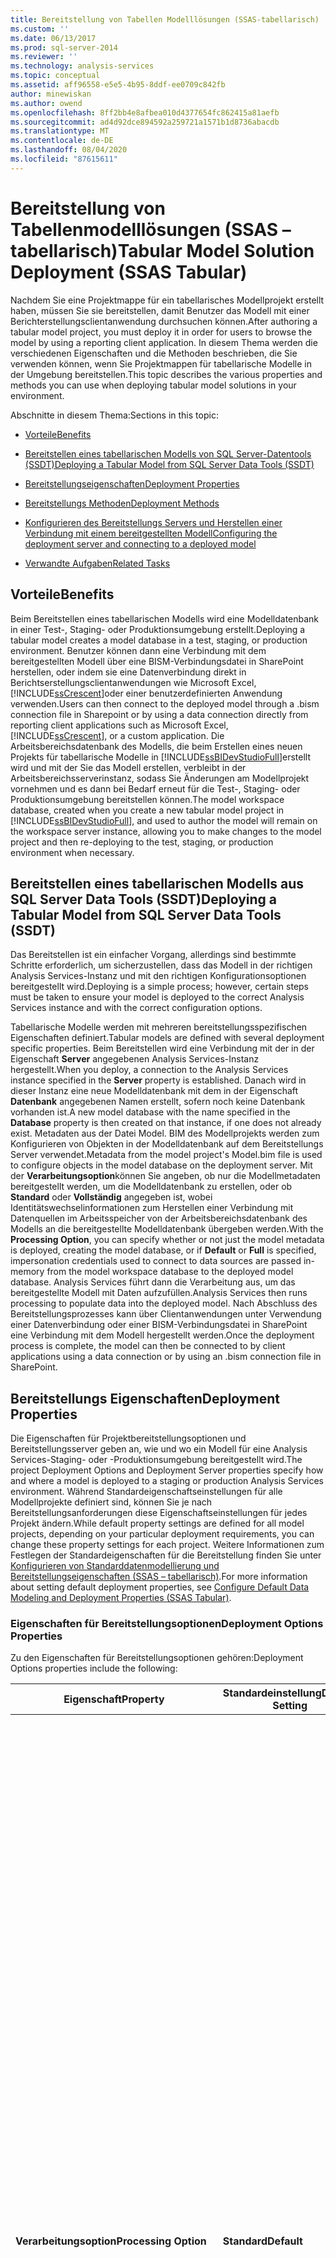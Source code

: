 ```yaml
---
title: Bereitstellung von Tabellen Modelllösungen (SSAS-tabellarisch) | Microsoft-Dokumentation
ms.custom: ''
ms.date: 06/13/2017
ms.prod: sql-server-2014
ms.reviewer: ''
ms.technology: analysis-services
ms.topic: conceptual
ms.assetid: aff96558-e5e5-4b95-8ddf-ee0709c842fb
author: minewiskan
ms.author: owend
ms.openlocfilehash: 8ff2bb4e8afbea010d4377654fc862415a81aefb
ms.sourcegitcommit: ad4d92dce894592a259721a1571b1d8736abacdb
ms.translationtype: MT
ms.contentlocale: de-DE
ms.lasthandoff: 08/04/2020
ms.locfileid: "87615611"
---
```

# <a name="tabular-model-solution-deployment-ssas-tabular"></a><span data-ttu-id="29f43-102">Bereitstellung von Tabellenmodelllösungen (SSAS – tabellarisch)</span><span class="sxs-lookup"><span data-stu-id="29f43-102">Tabular Model Solution Deployment (SSAS Tabular)</span></span>
  <span data-ttu-id="29f43-103">Nachdem Sie eine Projektmappe für ein tabellarisches Modellprojekt erstellt haben, müssen Sie sie bereitstellen, damit Benutzer das Modell mit einer Berichterstellungsclientanwendung durchsuchen können.</span><span class="sxs-lookup"><span data-stu-id="29f43-103">After authoring a tabular model project, you must deploy it in order for users to browse the model by using a reporting client application.</span></span> <span data-ttu-id="29f43-104">In diesem Thema werden die verschiedenen Eigenschaften und die Methoden beschrieben, die Sie verwenden können, wenn Sie Projektmappen für tabellarische Modelle in der Umgebung bereitstellen.</span><span class="sxs-lookup"><span data-stu-id="29f43-104">This topic describes the various properties and methods you can use when deploying tabular model solutions in your environment.</span></span>  
  
 <span data-ttu-id="29f43-105">Abschnitte in diesem Thema:</span><span class="sxs-lookup"><span data-stu-id="29f43-105">Sections in this topic:</span></span>  
  
-   [<span data-ttu-id="29f43-106">Vorteile</span><span class="sxs-lookup"><span data-stu-id="29f43-106">Benefits</span></span>](#bkmk_benefits)  
  
-   [<span data-ttu-id="29f43-107">Bereitstellen eines tabellarischen Modells von SQL Server-Datentools (SSDT)</span><span class="sxs-lookup"><span data-stu-id="29f43-107">Deploying a Tabular Model from SQL Server Data Tools (SSDT)</span></span>](#bkmk_deploying_bism)  
  
-   [<span data-ttu-id="29f43-108">Bereitstellungseigenschaften</span><span class="sxs-lookup"><span data-stu-id="29f43-108">Deployment Properties</span></span>](#bkmk_deploy_props)  
  
-   [<span data-ttu-id="29f43-109">Bereitstellungs Methoden</span><span class="sxs-lookup"><span data-stu-id="29f43-109">Deployment Methods</span></span>](#bkmk_meth)  
  
-   [<span data-ttu-id="29f43-110">Konfigurieren des Bereitstellungs Servers und Herstellen einer Verbindung mit einem bereitgestellten Modell</span><span class="sxs-lookup"><span data-stu-id="29f43-110">Configuring the deployment server and connecting to a deployed model</span></span>](#bkmk_connecting)  
  
-   [<span data-ttu-id="29f43-111">Verwandte Aufgaben</span><span class="sxs-lookup"><span data-stu-id="29f43-111">Related Tasks</span></span>](#bkmk_rt)  
  
##  <a name="benefits"></a><a name="bkmk_benefits"></a> <span data-ttu-id="29f43-112">Vorteile</span><span class="sxs-lookup"><span data-stu-id="29f43-112">Benefits</span></span>  
 <span data-ttu-id="29f43-113">Beim Bereitstellen eines tabellarischen Modells wird eine Modelldatenbank in einer Test-, Staging- oder Produktionsumgebung erstellt.</span><span class="sxs-lookup"><span data-stu-id="29f43-113">Deploying a tabular model creates a model database in a test, staging, or production environment.</span></span> <span data-ttu-id="29f43-114">Benutzer können dann eine Verbindung mit dem bereitgestellten Modell über eine BISM-Verbindungsdatei in SharePoint herstellen, oder indem sie eine Datenverbindung direkt in Berichtserstellungsclientanwendungen wie Microsoft Excel, [!INCLUDE[ssCrescent](../../includes/sscrescent-md.md)]oder einer benutzerdefinierten Anwendung verwenden.</span><span class="sxs-lookup"><span data-stu-id="29f43-114">Users can then connect to the deployed model through a .bism connection file in Sharepoint or by using a data connection directly from reporting client applications such as Microsoft Excel, [!INCLUDE[ssCrescent](../../includes/sscrescent-md.md)], or a custom application.</span></span> <span data-ttu-id="29f43-115">Die Arbeitsbereichsdatenbank des Modells, die beim Erstellen eines neuen Projekts für tabellarische Modelle in [!INCLUDE[ssBIDevStudioFull](../../includes/ssbidevstudiofull-md.md)]erstellt wird und mit der Sie das Modell erstellen, verbleibt in der Arbeitsbereichsserverinstanz, sodass Sie Änderungen am Modellprojekt vornehmen und es dann bei Bedarf erneut für die Test-, Staging- oder Produktionsumgebung bereitstellen können.</span><span class="sxs-lookup"><span data-stu-id="29f43-115">The model workspace database, created when you create a new tabular model project in [!INCLUDE[ssBIDevStudioFull](../../includes/ssbidevstudiofull-md.md)], and used to author the model will remain on the workspace server instance, allowing you to make changes to the model project and then re-deploying to the test, staging, or production environment when necessary.</span></span>  
  
##  <a name="deploying-a-tabular-model-from-sql-server-data-tools-ssdt"></a><a name="bkmk_deploying_bism"></a><span data-ttu-id="29f43-116">Bereitstellen eines tabellarischen Modells aus SQL Server Data Tools (SSDT)</span><span class="sxs-lookup"><span data-stu-id="29f43-116">Deploying a Tabular Model from SQL Server Data Tools (SSDT)</span></span>  
 <span data-ttu-id="29f43-117">Das Bereitstellen ist ein einfacher Vorgang, allerdings sind bestimmte Schritte erforderlich, um sicherzustellen, dass das Modell in der richtigen Analysis Services-Instanz und mit den richtigen Konfigurationsoptionen bereitgestellt wird.</span><span class="sxs-lookup"><span data-stu-id="29f43-117">Deploying is a simple process; however, certain steps must be taken to ensure your model is deployed to the correct Analysis Services instance and with the correct configuration options.</span></span>  
  
 <span data-ttu-id="29f43-118">Tabellarische Modelle werden mit mehreren bereitstellungsspezifischen Eigenschaften definiert.</span><span class="sxs-lookup"><span data-stu-id="29f43-118">Tabular models are defined with several deployment specific properties.</span></span> <span data-ttu-id="29f43-119">Beim Bereitstellen wird eine Verbindung mit der in der Eigenschaft **Server** angegebenen Analysis Services-Instanz hergestellt.</span><span class="sxs-lookup"><span data-stu-id="29f43-119">When you deploy, a connection to the Analysis Services instance specified in the **Server** property is established.</span></span> <span data-ttu-id="29f43-120">Danach wird in dieser Instanz eine neue Modelldatenbank mit dem in der Eigenschaft **Datenbank** angegebenen Namen erstellt, sofern noch keine Datenbank vorhanden ist.</span><span class="sxs-lookup"><span data-stu-id="29f43-120">A new model database with the name specified in the **Database** property is then created on that instance, if one does not already exist.</span></span> <span data-ttu-id="29f43-121">Metadaten aus der Datei Model. BIM des Modellprojekts werden zum Konfigurieren von Objekten in der Modelldatenbank auf dem Bereitstellungs Server verwendet.</span><span class="sxs-lookup"><span data-stu-id="29f43-121">Metadata from the model project's Model.bim file is used to configure objects in the model database on the deployment server.</span></span> <span data-ttu-id="29f43-122">Mit der **Verarbeitungsoption**können Sie angeben, ob nur die Modellmetadaten bereitgestellt werden, um die Modelldatenbank zu erstellen, oder ob **Standard** oder **Vollständig** angegeben ist, wobei Identitätswechselinformationen zum Herstellen einer Verbindung mit Datenquellen im Arbeitsspeicher von der Arbeitsbereichsdatenbank des Modells an die bereitgestellte Modelldatenbank übergeben werden.</span><span class="sxs-lookup"><span data-stu-id="29f43-122">With the **Processing Option**, you can specify whether or not just the model metadata is deployed, creating the model database, or if **Default** or **Full** is specified, impersonation credentials used to connect to data sources are passed in-memory from the model workspace database to the deployed model database.</span></span> <span data-ttu-id="29f43-123">Analysis Services führt dann die Verarbeitung aus, um das bereitgestellte Modell mit Daten aufzufüllen.</span><span class="sxs-lookup"><span data-stu-id="29f43-123">Analysis Services then runs processing to populate data into the deployed model.</span></span> <span data-ttu-id="29f43-124">Nach Abschluss des Bereitstellungsprozesses kann über Clientanwendungen unter Verwendung einer Datenverbindung oder einer BISM-Verbindungsdatei in SharePoint eine Verbindung mit dem Modell hergestellt werden.</span><span class="sxs-lookup"><span data-stu-id="29f43-124">Once the deployment process is complete, the model can then be connected to by client applications using a data connection or by using an .bism connection file in SharePoint.</span></span>  
  
##  <a name="deployment-properties"></a><a name="bkmk_deploy_props"></a><span data-ttu-id="29f43-125">Bereitstellungs Eigenschaften</span><span class="sxs-lookup"><span data-stu-id="29f43-125">Deployment Properties</span></span>  
 <span data-ttu-id="29f43-126">Die Eigenschaften für Projektbereitstellungsoptionen und Bereitstellungsserver geben an, wie und wo ein Modell für eine Analysis Services-Staging- oder -Produktionsumgebung bereitgestellt wird.</span><span class="sxs-lookup"><span data-stu-id="29f43-126">The project Deployment Options and Deployment Server properties specify how and where a model is deployed to a staging or production Analysis Services environment.</span></span> <span data-ttu-id="29f43-127">Während Standardeigenschaftseinstellungen für alle Modellprojekte definiert sind, können Sie je nach Bereitstellungsanforderungen diese Eigenschaftseinstellungen für jedes Projekt ändern.</span><span class="sxs-lookup"><span data-stu-id="29f43-127">While default property settings are defined for all model projects, depending on your particular deployment requirements, you can change these property settings for each project.</span></span> <span data-ttu-id="29f43-128">Weitere Informationen zum Festlegen der Standardeigenschaften für die Bereitstellung finden Sie unter [Konfigurieren von Standarddatenmodellierung und Bereitstellungseigenschaften &#40;SSAS – tabellarisch&#41;](properties-ssas-tabular.md).</span><span class="sxs-lookup"><span data-stu-id="29f43-128">For more information about setting default deployment properties, see [Configure Default Data Modeling and Deployment Properties &#40;SSAS Tabular&#41;](properties-ssas-tabular.md).</span></span>  
  
### <a name="deployment-options-properties"></a><span data-ttu-id="29f43-129">Eigenschaften für Bereitstellungsoptionen</span><span class="sxs-lookup"><span data-stu-id="29f43-129">Deployment Options Properties</span></span>  
 <span data-ttu-id="29f43-130">Zu den Eigenschaften für Bereitstellungsoptionen gehören:</span><span class="sxs-lookup"><span data-stu-id="29f43-130">Deployment Options properties include the following:</span></span>  
  
|<span data-ttu-id="29f43-131">Eigenschaft</span><span class="sxs-lookup"><span data-stu-id="29f43-131">Property</span></span>|<span data-ttu-id="29f43-132">Standardeinstellung</span><span class="sxs-lookup"><span data-stu-id="29f43-132">Default Setting</span></span>|<span data-ttu-id="29f43-133">BESCHREIBUNG</span><span class="sxs-lookup"><span data-stu-id="29f43-133">Description</span></span>|  
|--------------|---------------------|-----------------|  
|<span data-ttu-id="29f43-134">**Verarbeitungsoption**</span><span class="sxs-lookup"><span data-stu-id="29f43-134">**Processing Option**</span></span>|<span data-ttu-id="29f43-135">**Standard**</span><span class="sxs-lookup"><span data-stu-id="29f43-135">**Default**</span></span>|<span data-ttu-id="29f43-136">Diese Eigenschaft gibt den erforderlichen Verarbeitungstyp an, wenn Änderungen an Objekten bereitgestellt werden.</span><span class="sxs-lookup"><span data-stu-id="29f43-136">This property specifies the type of processing required when changes to objects are deployed.</span></span> <span data-ttu-id="29f43-137">Diese Eigenschaft verfügt über folgende Optionen:</span><span class="sxs-lookup"><span data-stu-id="29f43-137">This property has the following   options:</span></span><br /><br /> <span data-ttu-id="29f43-138">**Default (Standard** Einstellung): Diese Einstellung gibt an, Analysis Services den erforderlichen Verarbeitungstyp bestimmt.</span><span class="sxs-lookup"><span data-stu-id="29f43-138">**Default** - This setting specifies Analysis Services will determine the type of processing required.</span></span> <span data-ttu-id="29f43-139">Nicht verarbeitete Objekte werden verarbeitet, und ggf. werden Attributbeziehungen, Attributhierarchien, Benutzerhierarchien und berechnete Spalten neu berechnet.</span><span class="sxs-lookup"><span data-stu-id="29f43-139">Unprocessed objects will be processed, and if required, recalculating attribute relationships, attribute hierarchies, user hierarchies, and calculated columns.</span></span> <span data-ttu-id="29f43-140">Diese Einstellung führt im Allgemeinen zu einer schnelleren Bereitstellung als das die Option der vollständigen Verarbeitung.</span><span class="sxs-lookup"><span data-stu-id="29f43-140">This setting generally results in a faster deployment time than using the Full processing option.</span></span><br /><br /> <span data-ttu-id="29f43-141">**Nicht verarbeiten** : Diese Einstellung gibt an, dass nur die Metadaten bereitgestellt werden.</span><span class="sxs-lookup"><span data-stu-id="29f43-141">**Do Not Process** - This setting specifies only the metadata will be deployed.</span></span> <span data-ttu-id="29f43-142">Nach der Bereitstellung kann es erforderlich sein, einen Verarbeitungsvorgang für das bereitgestellte Modell auszuführen, um Daten zu aktualisieren und zu neu berechnen.</span><span class="sxs-lookup"><span data-stu-id="29f43-142">After deploying, it may be necessary to run a process operation on the deployed model to update and recalculate data.</span></span><br /><br /> <span data-ttu-id="29f43-143">**Full** : Diese Einstellung gibt an, dass sowohl die Metadaten bereitgestellt als auch ein vollständiger Prozess Vorgang ausgeführt wird.</span><span class="sxs-lookup"><span data-stu-id="29f43-143">**Full** - This setting specifies that both the metadata is deployed and a process full operation is performed.</span></span> <span data-ttu-id="29f43-144">Dies gewährleistet, dass das bereitgestellte Modell über die neuesten Updates sowohl für die Metadaten als auch die Daten verfügt.</span><span class="sxs-lookup"><span data-stu-id="29f43-144">This assures that the deployed model has the most recent updates to both metadata and data.</span></span>|  
|<span data-ttu-id="29f43-145">**Transaktionsbereitstellung**</span><span class="sxs-lookup"><span data-stu-id="29f43-145">**Transactional Deployment**</span></span>|<span data-ttu-id="29f43-146">**False**</span><span class="sxs-lookup"><span data-stu-id="29f43-146">**False**</span></span>|<span data-ttu-id="29f43-147">Diese Eigenschaft gibt an, ob es sich um eine Transaktionsbereitstellung handelt.</span><span class="sxs-lookup"><span data-stu-id="29f43-147">This property specifies whether or not the deployment is transactional.</span></span> <span data-ttu-id="29f43-148">Standardmäßig ist die Bereitstellung aller oder geänderter Objekte keine Transaktionsbereitstellung bei der Verarbeitung dieser bereitgestellten Objekte.</span><span class="sxs-lookup"><span data-stu-id="29f43-148">By default, the deployment of all or changed objects is not transactional with the processing of those deployed objects.</span></span> <span data-ttu-id="29f43-149">Die Bereitstellung kann erfolgreich ausgeführt werden und persistent sein, auch wenn bei der Verarbeitung ein Fehler auftritt.</span><span class="sxs-lookup"><span data-stu-id="29f43-149">Deployment can succeed and persist even though processing fails.</span></span> <span data-ttu-id="29f43-150">Sie können diese Einstellung ändern, um die Bereitstellung und Verarbeitung in einer einzelnen Transaktion zu integrieren.</span><span class="sxs-lookup"><span data-stu-id="29f43-150">You can change this to incorporate deployment and processing in a single transaction.</span></span>|  
|<span data-ttu-id="29f43-151">**Abfragemodus**</span><span class="sxs-lookup"><span data-stu-id="29f43-151">**Query Mode**</span></span>|<span data-ttu-id="29f43-152">**Im Arbeitsspeicher**</span><span class="sxs-lookup"><span data-stu-id="29f43-152">**In-Memory**</span></span>|<span data-ttu-id="29f43-153">Diese Eigenschaft gibt den Modus an, in dem die Quelle, von der Abfrageergebnisse zurückgegeben werden, im speicherinternen (zwischengespeicherten) Modus oder im DirectQuery-Modus ausgeführt wird.</span><span class="sxs-lookup"><span data-stu-id="29f43-153">This property specifies the mode in which the source from which query results are returned is running in In-Memory (cached) mode or in DirectQuery mode.</span></span> <span data-ttu-id="29f43-154">Diese Eigenschaft verfügt über folgende Optionen:</span><span class="sxs-lookup"><span data-stu-id="29f43-154">This property has the following options:</span></span><br /><br /> <span data-ttu-id="29f43-155">**Directquery** : Diese Einstellung gibt an, dass bei allen Abfragen des Modells nur die relationale Datenquelle verwendet werden soll.</span><span class="sxs-lookup"><span data-stu-id="29f43-155">**DirectQuery** - This setting specifies all queries to the model should use the relational data source only.</span></span><br /><br /> <span data-ttu-id="29f43-156">**DirectQuery mit InMemory** – Diese Einstellung gibt an, dass Abfragen standardmäßig mit der relationalen Quelle beantwortet werden sollten, sofern in der Verbindungszeichenfolge vom Client nichts Gegenteiliges angegeben wurde.</span><span class="sxs-lookup"><span data-stu-id="29f43-156">**DirectQuery with In-Memory** - This setting specifies, by default, queries should be answered by using the relational source, unless otherwise specified in the connection string from the client.</span></span><br /><br /> <span data-ttu-id="29f43-157">**InMemory** – Diese Einstellung gibt an, dass Abfragen nur mithilfe des Caches beantwortet werden sollten.</span><span class="sxs-lookup"><span data-stu-id="29f43-157">**In-Memory** - This setting specifies  queries should be answered by using the cache only.</span></span><br /><br /> <span data-ttu-id="29f43-158">**InMemory mit DirectQuery** – Diese Einstellung gibt an, dass standardmäßig</span><span class="sxs-lookup"><span data-stu-id="29f43-158">**In-Memory with DirectQuery** - This setting specifies, by default.</span></span> <span data-ttu-id="29f43-159">für Abfragen der Cache verwendet wird, sofern in der Verbindungszeichenfolge vom Client nichts Gegenteiliges angegeben wurde.</span><span class="sxs-lookup"><span data-stu-id="29f43-159">queries should be answered by using the cache, unless otherwise specified in the connection string from the client.</span></span><br /><br /> <br /><br /> <span data-ttu-id="29f43-160">Weitere Informationen finden Sie unter [DirectQuery-Modus &#40;SSAS – tabellarisch&#41;](directquery-mode-ssas-tabular.md).</span><span class="sxs-lookup"><span data-stu-id="29f43-160">For more information, see [DirectQuery Mode &#40;SSAS Tabular&#41;](directquery-mode-ssas-tabular.md).</span></span>|  
  
### <a name="deployment-server-properties"></a><span data-ttu-id="29f43-161">Eigenschaften für Bereitstellungsserver</span><span class="sxs-lookup"><span data-stu-id="29f43-161">Deployment Server properties</span></span>  
 <span data-ttu-id="29f43-162">Zu den Eigenschaften für Bereitstellungsserver gehören:</span><span class="sxs-lookup"><span data-stu-id="29f43-162">Deployment Server properties include the following:</span></span>  
  
|<span data-ttu-id="29f43-163">Eigenschaft</span><span class="sxs-lookup"><span data-stu-id="29f43-163">Property</span></span>|<span data-ttu-id="29f43-164">Standardeinstellung</span><span class="sxs-lookup"><span data-stu-id="29f43-164">Default Setting</span></span>|<span data-ttu-id="29f43-165">BESCHREIBUNG</span><span class="sxs-lookup"><span data-stu-id="29f43-165">Description</span></span>|  
|--------------|---------------------|-----------------|  
|<span data-ttu-id="29f43-166">**Server**</span><span class="sxs-lookup"><span data-stu-id="29f43-166">**Server**</span></span><br /><br /> <span data-ttu-id="29f43-167">Wird bei der Projekterstellung festgelegt.</span><span class="sxs-lookup"><span data-stu-id="29f43-167">Set when the project is created.</span></span>|<span data-ttu-id="29f43-168">**Localhost**</span><span class="sxs-lookup"><span data-stu-id="29f43-168">**localhost**</span></span>|<span data-ttu-id="29f43-169">Diese Eigenschaft wird bei der Projekterstellung festgelegt und gibt den Namen der Analysis Services-Instanz an, für die das Modell bereitgestellt wird.</span><span class="sxs-lookup"><span data-stu-id="29f43-169">This property, set when the project is created, specifies the Analysis Services instance by name to which the model will be deployed.</span></span> <span data-ttu-id="29f43-170">Standardmäßig wird das Modell in der Standardinstanz von Analysis Services auf dem lokalen Computer bereitgestellt.</span><span class="sxs-lookup"><span data-stu-id="29f43-170">By default, the model will be deployed to the default instance of Analysis Services on the local computer.</span></span> <span data-ttu-id="29f43-171">Sie können diese Einstellung jedoch ändern und eine benannte Instanz auf dem lokalen Computer bzw. eine beliebige Instanz auf einem Remotecomputer angeben, auf dem Sie über die Berechtigung zum Erstellen von Analysis Services-Objekten verfügen.</span><span class="sxs-lookup"><span data-stu-id="29f43-171">However, you can change this setting to specify a named instance on the local computer or any instance on any remote computer on which you have permission to create Analysis Services objects.</span></span>|  
|<span data-ttu-id="29f43-172">**Edition**</span><span class="sxs-lookup"><span data-stu-id="29f43-172">**Edition**</span></span>|<span data-ttu-id="29f43-173">Die gleiche Edition wie die Instanz, in der sich der Arbeitsbereichsserver befindet.</span><span class="sxs-lookup"><span data-stu-id="29f43-173">The same edition as the instance in which the Workspace Server is located.</span></span>|<span data-ttu-id="29f43-174">Diese Eigenschaft gibt die Edition des Analysis Services-Servers an, auf dem das Modell bereitgestellt wird.</span><span class="sxs-lookup"><span data-stu-id="29f43-174">This property specifies the edition of the Analysis Services server to which the model will be deployed.</span></span> <span data-ttu-id="29f43-175">In der Serveredition sind verschiedene Funktionen definiert, die in das Projekt eingebunden werden können.</span><span class="sxs-lookup"><span data-stu-id="29f43-175">The server edition defines various features that can be incorporated into the project.</span></span> <span data-ttu-id="29f43-176">Standardmäßig ist die Edition die des lokalen Analysis Services-Servers.</span><span class="sxs-lookup"><span data-stu-id="29f43-176">By default, the edition will be of the local Analysis Services server.</span></span> <span data-ttu-id="29f43-177">Wenn Sie einen anderen Analysis Services-Server angeben, z. B. einen Analysis Services-Produktionsserver, müssen Sie die Edition dieses Analysis Services-Servers angeben.</span><span class="sxs-lookup"><span data-stu-id="29f43-177">If you specify a different Analysis Services server, for example, a production Analysis Services server, be sure to specify the edition of that Analysis Services server.</span></span>|  
|<span data-ttu-id="29f43-178">**Datenbank**</span><span class="sxs-lookup"><span data-stu-id="29f43-178">**Database**</span></span>|**\<projectname>**|<span data-ttu-id="29f43-179">Diese Eigenschaft gibt den Namen der Analysis Services-Datenbank an, in der die Modellobjekte nach der Bereitstellung instanziiert werden.</span><span class="sxs-lookup"><span data-stu-id="29f43-179">This property specifies the name of the Analysis Services database in which model objects will be instantiated upon deployment.</span></span> <span data-ttu-id="29f43-180">Dieser Name wird auch in einer Datenverbindung eines Berichterstellungsclients oder einer BISM-Datenverbindungsdatei angegeben.</span><span class="sxs-lookup"><span data-stu-id="29f43-180">This name will also be specified in a reporting client data connection or an .bism data connection file.</span></span><br /><br /> <span data-ttu-id="29f43-181">Beim Erstellen des Modells können Sie diesen Namen jederzeit ändern.</span><span class="sxs-lookup"><span data-stu-id="29f43-181">You can change this name at any time when you are authoring the model.</span></span> <span data-ttu-id="29f43-182">Wenn Sie den Namen nach dem Bereitstellen des Modells ändern, wirken sich nach der Bereitstellung vorgenommene Änderungen nicht auf das zuvor bereitgestellte Modell aus.</span><span class="sxs-lookup"><span data-stu-id="29f43-182">If you change the name after you have deployed the model, changes that you have made after deployment will not affect the model that you previously deployed.</span></span> <span data-ttu-id="29f43-183">Wenn Sie z. B. eine Projektmappe mit dem Namen `TestDB` öffnen, die Projektmappe mit dem Standardnamen der Modelldatenbank "Model" bereitstellen und dann die Projektmappe ändern und die Modelldatenbank in `Sales` umbenennen, werden in der Analysis Services-Instanz, für die die Projektmappen bereitgestellt wurden, die separaten Datenbanken "Model" und "Sales" angezeigt.</span><span class="sxs-lookup"><span data-stu-id="29f43-183">For example, if you open a solution named `TestDB` and deploy your solution with the default model Database name Model, and then modify the solution and renamed the model Database `Sales`, the instance of Analysis Services the solutions were deployed to will display separate databases, one named Model and one named Sales.</span></span>|  
|<span data-ttu-id="29f43-184">**Cubename**</span><span class="sxs-lookup"><span data-stu-id="29f43-184">**Cube Name**</span></span>|<span data-ttu-id="29f43-185">**Modell**</span><span class="sxs-lookup"><span data-stu-id="29f43-185">**Model**</span></span>|<span data-ttu-id="29f43-186">Diese Eigenschaft gibt den Cubenamen an, wie in Clienttools (z. B. Excel) und AMO (Analysis Management Objects) angezeigt.</span><span class="sxs-lookup"><span data-stu-id="29f43-186">This property specifies the cube name as shown in client tools (such as Excel) and AMO (Analysis Management Objects).</span></span>|  
  
### <a name="directquery-options-properties"></a><span data-ttu-id="29f43-187">Eigenschaften für DirectQuery-Optionen</span><span class="sxs-lookup"><span data-stu-id="29f43-187">DirectQuery Options Properties</span></span>  
 <span data-ttu-id="29f43-188">Zu den Eigenschaften für Bereitstellungsoptionen gehören:</span><span class="sxs-lookup"><span data-stu-id="29f43-188">Deployment Options properties include the following:</span></span>  
  
|<span data-ttu-id="29f43-189">Eigenschaft</span><span class="sxs-lookup"><span data-stu-id="29f43-189">Property</span></span>|<span data-ttu-id="29f43-190">Standardeinstellung</span><span class="sxs-lookup"><span data-stu-id="29f43-190">Default Setting</span></span>|<span data-ttu-id="29f43-191">BESCHREIBUNG</span><span class="sxs-lookup"><span data-stu-id="29f43-191">Description</span></span>|  
|--------------|---------------------|-----------------|  
|<span data-ttu-id="29f43-192">**Identitätswechseleinstellungen**</span><span class="sxs-lookup"><span data-stu-id="29f43-192">**Impersonation Settings**</span></span>|<span data-ttu-id="29f43-193">**Standard**</span><span class="sxs-lookup"><span data-stu-id="29f43-193">**Default**</span></span>|<span data-ttu-id="29f43-194">Diese Eigenschaft gibt die Identitätswechseleinstellungen an, die verwendet werden, wenn ein im DirectQuery-Modus ausgeführtes Modell eine Datenquellenverbindung herstellt.</span><span class="sxs-lookup"><span data-stu-id="29f43-194">This property specifies the impersonation settings used when a model running in DirectQuery mode connects to data sources.</span></span> <span data-ttu-id="29f43-195">Beim Abfragen des speicherinternen Caches werden keine Identitätswechselinformationen verwendet.</span><span class="sxs-lookup"><span data-stu-id="29f43-195">Impersonation credentials are not used when querying the in-memory cache.</span></span> <span data-ttu-id="29f43-196">Für diese Eigenschafteneinstellung gibt es die folgenden Optionen:</span><span class="sxs-lookup"><span data-stu-id="29f43-196">This property setting has the following options:</span></span><br /><br /> <span data-ttu-id="29f43-197">**Default** : Diese Einstellung gibt an Analysis Services die auf der Seite Identitätswechsel Informationen angegebene Option verwendet, wenn die Datenquellen Verbindung mit dem Tabellen Import-Assistenten erstellt wurde.</span><span class="sxs-lookup"><span data-stu-id="29f43-197">**Default** - This setting specifies Analysis Services will use the option specified on the Impersonation Information page when the data source connection was created by using the Table Import Wizard.</span></span><br /><br /> <span data-ttu-id="29f43-198">Identität **atecurrentuser** : Diese Einstellung gibt an, dass das Benutzerkonto des derzeit angemeldeten Benutzers beim Herstellen einer Verbindung mit allen Datenquellen verwendet wird.</span><span class="sxs-lookup"><span data-stu-id="29f43-198">**ImpersonateCurrentUser** - This setting specifies the user account of the user currently logged on will be used when connecting to all data sources.</span></span>|  
  
##  <a name="deployment-methods"></a><a name="bkmk_meth"></a><span data-ttu-id="29f43-199">Bereitstellungs Methoden</span><span class="sxs-lookup"><span data-stu-id="29f43-199">Deployment Methods</span></span>  
 <span data-ttu-id="29f43-200">Es gibt mehrere Methoden, mit denen Sie ein Projekt für tabellarische Modelle bereitstellen können.</span><span class="sxs-lookup"><span data-stu-id="29f43-200">There are several methods you can use to deploy a tabular model project.</span></span> <span data-ttu-id="29f43-201">Die meisten der Bereitstellungsmethoden, die für andere Analysis Services-Projekte verwendet werden können, z. B. die mehrdimensionale Methode, können auch verwendet werden, um Projekte für tabellarische Modelle bereitzustellen.</span><span class="sxs-lookup"><span data-stu-id="29f43-201">Most of the deployment methods that can be used for other Analysis Services projects, such as multidimensional, can also be used to deploy tabular model projects.</span></span>  
  
|<span data-ttu-id="29f43-202">Methode</span><span class="sxs-lookup"><span data-stu-id="29f43-202">Method</span></span>|<span data-ttu-id="29f43-203">BESCHREIBUNG</span><span class="sxs-lookup"><span data-stu-id="29f43-203">Description</span></span>|<span data-ttu-id="29f43-204">Link</span><span class="sxs-lookup"><span data-stu-id="29f43-204">Link</span></span>|  
|------------|-----------------|----------|  
|<span data-ttu-id="29f43-205">**Bereitstellungsbefehl in SQL Server-Datentools**</span><span class="sxs-lookup"><span data-stu-id="29f43-205">**Deploy command in SQL Server Data Tools**</span></span>|<span data-ttu-id="29f43-206">Der Bereitstellungsbefehl stellt eine einfache und intuitive Methode für die Bereitstellung eines tabellarischen Modellprojekts über die [!INCLUDE[ssBIDevStudio](../../includes/ssbidevstudio-md.md)] -Erstellungsumgebung bereit.</span><span class="sxs-lookup"><span data-stu-id="29f43-206">The Deploy command provides a simple and intuitive method to deploy a tabular model project from the [!INCLUDE[ssBIDevStudio](../../includes/ssbidevstudio-md.md)] authoring environment.</span></span><br /><br /> <span data-ttu-id="29f43-207">Vorsicht diese Methode sollte nicht für die Bereitstellung auf Produktionsservern verwendet werden. \*\* \* \* \* \* \*\*</span><span class="sxs-lookup"><span data-stu-id="29f43-207">**\*\* Caution \*\*** This method should not be used to deploy to production servers.</span></span> <span data-ttu-id="29f43-208">Wenn Sie diese Methode verwenden, können bestimmte Eigenschaften in einem vorhandenen Modell überschrieben werden.</span><span class="sxs-lookup"><span data-stu-id="29f43-208">Using this method can overwrite certain properties in an existing model.</span></span>|[<span data-ttu-id="29f43-209">Bereitstellen in SQL Server-Datentools &#40;SSAS – tabellarisch&#41;</span><span class="sxs-lookup"><span data-stu-id="29f43-209">Deploy From SQL Server Data Tools &#40;SSAS Tabular&#41;</span></span>](deploy-from-sql-server-data-tools-ssas-tabular.md)|  
|<span data-ttu-id="29f43-210">**Analysis Management Objects (AMO)-Automatisierung**</span><span class="sxs-lookup"><span data-stu-id="29f43-210">**Analysis Management Objects (AMO) Automation**</span></span>|<span data-ttu-id="29f43-211">AMO stellt eine programmgesteuerte Schnittstelle für den vollständigen Befehlssatz von [!INCLUDE[ssASnoversion](../../includes/ssasnoversion-md.md)]bereit, einschließlich Befehlen zur Bereitstellung von Projektmappen.</span><span class="sxs-lookup"><span data-stu-id="29f43-211">AMO provides a programmatic interface to the complete command set for [!INCLUDE[ssASnoversion](../../includes/ssasnoversion-md.md)], including commands that can be used for solution deployment.</span></span> <span data-ttu-id="29f43-212">Die AMO-Automatisierung bietet die flexibelste Möglichkeit zur Bereitstellung von Projektmappen, impliziert jedoch gleichzeitig einen gewissen Programmieraufwand.</span><span class="sxs-lookup"><span data-stu-id="29f43-212">As an approach for solution deployment, AMO automation is the most flexible, but it also requires a programming effort.</span></span>  <span data-ttu-id="29f43-213">Ein wichtiger Vorteil bei der Verwendung von AMO besteht darin, dass der SQL Server-Agent mit der AMO-Anwendung zum Ausführen einer Bereitstellung nach einem festgelegten Zeitplan verwendet werden kann.</span><span class="sxs-lookup"><span data-stu-id="29f43-213">A key advantage to using AMO is that you can use SQL Server Agent with your AMO application to run deployment on a preset schedule.</span></span>|[<span data-ttu-id="29f43-214">Entwickeln mit Analysis Management Objects &#40;AMO&#41;</span><span class="sxs-lookup"><span data-stu-id="29f43-214">Developing with Analysis Management Objects &#40;AMO&#41;</span></span>](https://docs.microsoft.com/bi-reference/amo/developing-with-analysis-management-objects-amo)|  
|<span data-ttu-id="29f43-215">**XMLA**</span><span class="sxs-lookup"><span data-stu-id="29f43-215">**XMLA**</span></span>|<span data-ttu-id="29f43-216">Verwenden Sie [!INCLUDE[ssManStudioFull](../../includes/ssmanstudiofull-md.md)] , um ein XMLA-Skript der Metadaten einer vorhandenen [!INCLUDE[ssASnoversion](../../includes/ssasnoversion-md.md)] -Datenbank zu erstellen, und führen Sie dieses Skript dann auf einem anderen Server aus, um die ursprüngliche Datenbank erneut zu erstellen.</span><span class="sxs-lookup"><span data-stu-id="29f43-216">Use [!INCLUDE[ssManStudioFull](../../includes/ssmanstudiofull-md.md)] to generate an XMLA script of the metadata of an existing [!INCLUDE[ssASnoversion](../../includes/ssasnoversion-md.md)] database, and then run that script on another server to recreate the initial database.</span></span> <span data-ttu-id="29f43-217">XMLA-Skripts können in [!INCLUDE[ssManStudioFull](../../includes/ssmanstudiofull-md.md)] einfach erstellt werden, indem Sie den Bereitstellungsprozess definieren, anschließend codieren und in einem XMLA-Skript speichern.</span><span class="sxs-lookup"><span data-stu-id="29f43-217">XMLA scripts are easily formed in [!INCLUDE[ssManStudioFull](../../includes/ssmanstudiofull-md.md)] by defining the deployment process, then codifying it and saving it in an XMLA script.</span></span> <span data-ttu-id="29f43-218">Nachdem Sie das XMLA-Skript in einer Datei gespeichert haben, können Sie das Skript einfach gemäß einem Zeitplan ausführen oder das Skript in eine Anwendung einbetten, die eine direkte Verbindung mit einer Instanz von [!INCLUDE[ssASnoversion](../../includes/ssasnoversion-md.md)]herstellt.</span><span class="sxs-lookup"><span data-stu-id="29f43-218">Once you have the XMLA script in a saved file, you can easily run the script according to a schedule, or embed the script in an application that connects directly to an instance of [!INCLUDE[ssASnoversion](../../includes/ssasnoversion-md.md)].</span></span><br /><br /> <span data-ttu-id="29f43-219">Sie können auch XMLA-Skripts auf einer vordefinierten Basis mithilfe des SQL Server-Agents ausführen, aber dabei bieten Ihnen XMLA-Skripts nicht dieselbe Flexibilität wie AMO.</span><span class="sxs-lookup"><span data-stu-id="29f43-219">You can also run XMLA Scripts on a preset basis using SQL Server Agent, but you do not have the same flexibility with XMLA Scripts as with AMO.</span></span> <span data-ttu-id="29f43-220">AMO stellt eine größere Bandbreite an Funktionalität bereit, indem es das gesamte Spektrum von Verwaltungsbefehlen hostet.</span><span class="sxs-lookup"><span data-stu-id="29f43-220">AMO provides a larger breadth of functionality by hosting the complete spectrum of administrative commands.</span></span>|[<span data-ttu-id="29f43-221">Bereitstellen von Modelllösungen mit XMLA</span><span class="sxs-lookup"><span data-stu-id="29f43-221">Deploy Model Solutions Using XMLA</span></span>](../multidimensional-models/deploy-model-solutions-using-xmla.md)|  
|<span data-ttu-id="29f43-222">**Bereitstellungs-Assistent**</span><span class="sxs-lookup"><span data-stu-id="29f43-222">**Deployment Wizard**</span></span>|<span data-ttu-id="29f43-223">Verwenden Sie den Bereitstellungs-Assistenten, um mithilfe der durch ein [!INCLUDE[ssASnoversion](../../includes/ssasnoversion-md.md)] -Projekt generierten XML-Ausgabedateien die Metadaten des Projekts auf einem Zielserver bereitzustellen.</span><span class="sxs-lookup"><span data-stu-id="29f43-223">Use the Deployment Wizard to use the XMLA output files generated by an [!INCLUDE[ssASnoversion](../../includes/ssasnoversion-md.md)] project to deploy the project's metadata to a destination server.</span></span> <span data-ttu-id="29f43-224">Mit dem Bereitstellungs-Assistenten können Sie die Bereitstellung direkt in der [!INCLUDE[ssASnoversion](../../includes/ssasnoversion-md.md)] -Datei ausführen, die während der Projekterstellung im Ausgabeverzeichnis erstellt wurde.</span><span class="sxs-lookup"><span data-stu-id="29f43-224">With the Deployment Wizard, you can deploy directly from the [!INCLUDE[ssASnoversion](../../includes/ssasnoversion-md.md)] file, as created by the output directory by project build.</span></span><br /><br /> <span data-ttu-id="29f43-225">Der Hauptvorteil bei der Verwendung des Bereitstellungs-Assistenten von [!INCLUDE[ssASnoversion](../../includes/ssasnoversion-md.md)] besteht in der Benutzerfreundlichkeit.</span><span class="sxs-lookup"><span data-stu-id="29f43-225">The primary advantage of using the [!INCLUDE[ssASnoversion](../../includes/ssasnoversion-md.md)] Deployment Wizard is convenience.</span></span> <span data-ttu-id="29f43-226">Genauso wie ein XMLA-Skript zur späteren Verwendung in [!INCLUDE[ssManStudioFull](../../includes/ssmanstudiofull-md.md)]gespeichert werden kann, können Skripts des Bereitstellungs-Assistenten gespeichert werden.</span><span class="sxs-lookup"><span data-stu-id="29f43-226">Just as you can save an XMLA script for use later in [!INCLUDE[ssManStudioFull](../../includes/ssmanstudiofull-md.md)], you can save Deployment Wizard scripts.</span></span> <span data-ttu-id="29f43-227">Der Bereitstellungs-Assistent kann sowohl interaktiv als auch mit dem Bereitstellungshilfsprogramm über die Eingabeaufforderung ausgeführt werden.</span><span class="sxs-lookup"><span data-stu-id="29f43-227">The Deployment Wizard can be run both interactively and at the command prompt via the Deployment Utility.</span></span>|[<span data-ttu-id="29f43-228">Bereitstellen von Modelllösungen mithilfe des Bereitstellungs-Assistenten</span><span class="sxs-lookup"><span data-stu-id="29f43-228">Deploy Model Solutions Using the Deployment Wizard</span></span>](../multidimensional-models/deploy-model-solutions-using-the-deployment-wizard.md)|  
|<span data-ttu-id="29f43-229">**Bereitstellungshilfsprogramm**</span><span class="sxs-lookup"><span data-stu-id="29f43-229">**Deployment Utility**</span></span>|<span data-ttu-id="29f43-230">Mit dem Bereitstellungshilfsprogramm kann die Analysis Services-Bereitstellungs-Engine über die Eingabeaufforderung gestartet werden.</span><span class="sxs-lookup"><span data-stu-id="29f43-230">The Deployment utility lets you start the Analysis Services deployment engine from a command prompt.</span></span>|[<span data-ttu-id="29f43-231">Bereitstellen von Modelllösungen mit dem Bereitstellungsprogramm</span><span class="sxs-lookup"><span data-stu-id="29f43-231">Deploy Model Solutions with the Deployment Utility</span></span>](../multidimensional-models/deploy-model-solutions-with-the-deployment-utility.md)|  
|<span data-ttu-id="29f43-232">**Assistent zum Synchronisieren einer Datenbank**</span><span class="sxs-lookup"><span data-stu-id="29f43-232">**Synchronize Database Wizard**</span></span>|<span data-ttu-id="29f43-233">Verwenden Sie den Assistenten zum Synchronisieren einer Datenbank, um die Metadaten und Daten zwischen zwei [!INCLUDE[ssASnoversion](../../includes/ssasnoversion-md.md)] -Datenbanken zu synchronisieren.</span><span class="sxs-lookup"><span data-stu-id="29f43-233">Use the Synchronize Database Wizard to synchronize the metadata and data between any two [!INCLUDE[ssASnoversion](../../includes/ssasnoversion-md.md)] databases.</span></span><br /><br /> <span data-ttu-id="29f43-234">Mithilfe des Synchronisations-Assistenten können Sie sowohl Daten als auch Metadaten von einem Quellserver auf einen Zielserver kopieren.</span><span class="sxs-lookup"><span data-stu-id="29f43-234">The Synchronize Wizard can be used to copy both data and metadata from a source server to a destination server.</span></span> <span data-ttu-id="29f43-235">Wenn der Zielserver keine Kopie der Datenbank enthält, die Sie bereitstellen möchten, wird eine neue Datenbank auf den Zielserver kopiert.</span><span class="sxs-lookup"><span data-stu-id="29f43-235">If the destination server does not have a copy of the database that you want to deploy, a new database is copied to the destination server.</span></span> <span data-ttu-id="29f43-236">Wenn auf dem Zielserver bereits eine Kopie derselben Datenbank vorhanden ist, wird die Datenbank auf dem Zielserver aktualisiert, damit sie die Metadaten und Daten der Quelldatenbank verwendet.</span><span class="sxs-lookup"><span data-stu-id="29f43-236">If the destination server already has a copy of the same database, the database on the destination server is updated to use the metadata and data of the source database.</span></span>|[<span data-ttu-id="29f43-237">Synchronisieren von Analysis Services-Datenbanken</span><span class="sxs-lookup"><span data-stu-id="29f43-237">Synchronize Analysis Services Databases</span></span>](../multidimensional-models/synchronize-analysis-services-databases.md)|  
|<span data-ttu-id="29f43-238">**Sichern und Wiederherstellen**</span><span class="sxs-lookup"><span data-stu-id="29f43-238">**Backup and Restore**</span></span>|<span data-ttu-id="29f43-239">Das Sichern stellt die einfachste Vorgehensweise zum Übertragen von [!INCLUDE[ssASnoversion](../../includes/ssasnoversion-md.md)] -Datenbanken dar.</span><span class="sxs-lookup"><span data-stu-id="29f43-239">Backup offers the simplest approach to transferring [!INCLUDE[ssASnoversion](../../includes/ssasnoversion-md.md)] databases.</span></span> <span data-ttu-id="29f43-240">Im Dialogfeld **Sichern** können Sie die Konfiguration der Optionen festlegen und anschließend die Sicherung über das Dialogfeld ausführen.</span><span class="sxs-lookup"><span data-stu-id="29f43-240">From the **Backup** dialog box, you can set the options configuration, and then you can run the backup from the dialog box itself.</span></span> <span data-ttu-id="29f43-241">Alternativ können Sie ein Skript erstellen, das Sie speichern und so oft wie nötig ausführen können.</span><span class="sxs-lookup"><span data-stu-id="29f43-241">Or, you can create a script that can be saved and run as frequently as required.</span></span><br /><br /> <span data-ttu-id="29f43-242">Sichern und Wiederherstellen wird nicht so häufig verwendet wie die anderen Bereitstellungsmethoden, aber diese Methode stellt eine Möglichkeit zum schnellen Abschließen einer Bereitstellung mit minimalen Infrastrukturanforderungen dar.</span><span class="sxs-lookup"><span data-stu-id="29f43-242">Backup and restore is not used as frequently as the other deployment methods, but is a way to quickly complete a deployment with minimal infrastructure requirements.</span></span>|[<span data-ttu-id="29f43-243">Sichern und Wiederherstellen von Analysis Services-Datenbanken</span><span class="sxs-lookup"><span data-stu-id="29f43-243">Backup and Restore of Analysis Services Databases</span></span>](../multidimensional-models/backup-and-restore-of-analysis-services-databases.md)|  
  
##  <a name="configuring-the-deployment-server-and-connecting-to-a-deployed-model"></a><a name="bkmk_connecting"></a> <span data-ttu-id="29f43-244">Konfigurieren des Bereitstellungsservers und Herstellen einer Verbindung mit einem bereitgestellten Modell</span><span class="sxs-lookup"><span data-stu-id="29f43-244">Configuring the deployment server and connecting to a deployed model</span></span>  
 <span data-ttu-id="29f43-245">Nach dem Bereitstellen eines Modells sind weitere Aspekte zum Sichern des Modelldatenzugriffs, zu Sicherungen und Verarbeitungsvorgängen zu berücksichtigen, die mit [!INCLUDE[ssManStudioFull](../../includes/ssmanstudiofull-md.md)]auf dem Analysis Services-Server konfiguriert werden können.</span><span class="sxs-lookup"><span data-stu-id="29f43-245">After a model has been deployed, there are additional considerations for securing model data access, backups, and processing operations that can be configured on the Analysis Services server by using [!INCLUDE[ssManStudioFull](../../includes/ssmanstudiofull-md.md)].</span></span> <span data-ttu-id="29f43-246">Auch wenn diese Eigenschaften und die Konfigurationseinstellungen nicht Bestandteil dieses Themas sind, spielen sie dennoch eine überaus wichtige Rolle beim Gewährleisten der Sicherheit und Aktualität der bereitgestellten Modelldaten und stellen für Benutzer in Ihrer Organisation eine wertvolle Ressource zur Datenanalyse bereit.</span><span class="sxs-lookup"><span data-stu-id="29f43-246">While these properties and configuration settings are outside the scope of this topic, they are, nonetheless, very important in assuring your deployed model data is secure, kept up to date, and provide a valuable data analysis resource for users in your organization.</span></span>  
  
 <span data-ttu-id="29f43-247">Nach dem Bereitstellen eines Modells und dem Konfigurieren der optionalen Servereinstellungen können Berichterstellungsclientanwendungen eine Verbindung mit dem Modell herstellen, um die darin enthaltenen Modellmetadaten zu durchsuchen und analysieren.</span><span class="sxs-lookup"><span data-stu-id="29f43-247">After a model has been deployed, and optional server settings configured, the model can be connected to by reporting client applications and used to browse and analyze the model metadata.</span></span> <span data-ttu-id="29f43-248">Das Herstellen einer Verbindung mit einer bereitgestellten Modelldatenbank aus Clientanwendungen ist nicht Bestandteil dieses Themas.</span><span class="sxs-lookup"><span data-stu-id="29f43-248">Connecting to a deployed model database from client applications is outside the scope of this topic.</span></span> <span data-ttu-id="29f43-249">Weitere Informationen zum Herstellen einer Verbindung mit einer Modelldatenbank aus Clientanwendungen finden Sie unter [Tabular Model Data Access](tabular-model-data-access.md).</span><span class="sxs-lookup"><span data-stu-id="29f43-249">To learn more about connecting to a model database from client applications, see [Tabular Model Data Access](tabular-model-data-access.md).</span></span>  
  
##  <a name="related-tasks"></a><a name="bkmk_rt"></a> <span data-ttu-id="29f43-250">Verwandte Aufgaben</span><span class="sxs-lookup"><span data-stu-id="29f43-250">Related Tasks</span></span>  
  
|<span data-ttu-id="29f43-251">Aufgabe</span><span class="sxs-lookup"><span data-stu-id="29f43-251">Task</span></span>|<span data-ttu-id="29f43-252">BESCHREIBUNG</span><span class="sxs-lookup"><span data-stu-id="29f43-252">Description</span></span>|  
|----------|-----------------|  
|[<span data-ttu-id="29f43-253">Bereitstellen in SQL Server-Datentools &#40;SSAS – tabellarisch&#41;</span><span class="sxs-lookup"><span data-stu-id="29f43-253">Deploy From SQL Server Data Tools &#40;SSAS Tabular&#41;</span></span>](deploy-from-sql-server-data-tools-ssas-tabular.md)|<span data-ttu-id="29f43-254">Beschreibt das Konfigurieren von Bereitstellungseigenschaften und die Bereitstellung eines tabellarischen Modellprojekts mit dem Bereitstellungsbefehl in [!INCLUDE[ssBIDevStudio](../../includes/ssbidevstudio-md.md)].</span><span class="sxs-lookup"><span data-stu-id="29f43-254">Describes how to configure deployment properties and deploy a tabular model project by using the Deploy command in [!INCLUDE[ssBIDevStudio](../../includes/ssbidevstudio-md.md)].</span></span>|  
|[<span data-ttu-id="29f43-255">Bereitstellen von Modelllösungen mithilfe des Bereitstellungs-Assistenten</span><span class="sxs-lookup"><span data-stu-id="29f43-255">Deploy Model Solutions Using the Deployment Wizard</span></span>](../multidimensional-models/deploy-model-solutions-using-the-deployment-wizard.md)|<span data-ttu-id="29f43-256">In Themen in diesem Abschnitt wird beschrieben, wie der [!INCLUDE[ssASnoversion](../../includes/ssasnoversion-md.md)] Bereitstellungs-Assistent verwendet wird, um sowohl tabellarische als auch mehrdimensionale Modelllösungen bereitzustellen.</span><span class="sxs-lookup"><span data-stu-id="29f43-256">Topics in this section describe how to use the [!INCLUDE[ssASnoversion](../../includes/ssasnoversion-md.md)] Deployment Wizard to deploy both tabular and multidimensional model solutions.</span></span>|  
|[<span data-ttu-id="29f43-257">Bereitstellen von Modelllösungen mit dem Bereitstellungsprogramm</span><span class="sxs-lookup"><span data-stu-id="29f43-257">Deploy Model Solutions with the Deployment Utility</span></span>](../multidimensional-models/deploy-model-solutions-with-the-deployment-utility.md)|<span data-ttu-id="29f43-258">Beschreibt, wie das [!INCLUDE[ssASnoversion](../../includes/ssasnoversion-md.md)] -Bereitstellungshilfsprogramm verwendet wird, um sowohl tabellarische als auch mehrdimensionale Modelllösungen bereitzustellen.</span><span class="sxs-lookup"><span data-stu-id="29f43-258">Describes how to use the [!INCLUDE[ssASnoversion](../../includes/ssasnoversion-md.md)] Deployment Utility to deploy tabular and multidimensional model solutions.</span></span>|  
|[<span data-ttu-id="29f43-259">Bereitstellen von Modelllösungen mit XMLA</span><span class="sxs-lookup"><span data-stu-id="29f43-259">Deploy Model Solutions Using XMLA</span></span>](../multidimensional-models/deploy-model-solutions-using-xmla.md)|<span data-ttu-id="29f43-260">Beschreibt, wie XMLA verwendet werden muss, um tabellarische und mehrdimensionale Lösungen für [!INCLUDE[ssASnoversion](../../includes/ssasnoversion-md.md)] bereitzustellen.</span><span class="sxs-lookup"><span data-stu-id="29f43-260">Describes how to use XMLA to deploy [!INCLUDE[ssASnoversion](../../includes/ssasnoversion-md.md)] tabular and multidimensional solutions.</span></span>|  
|[<span data-ttu-id="29f43-261">Synchronisieren von Analysis Services-Datenbanken</span><span class="sxs-lookup"><span data-stu-id="29f43-261">Synchronize Analysis Services Databases</span></span>](../multidimensional-models/synchronize-analysis-services-databases.md)|<span data-ttu-id="29f43-262">Beschreibt, wie Sie den Assistenten zum Synchronisieren einer Datenbank verwenden müssen, um die Metadaten und Daten zwischen zwei tabellarischen oder mehrdimensionalen [!INCLUDE[ssASnoversion](../../includes/ssasnoversion-md.md)] -Datenbanken zu synchronisieren.</span><span class="sxs-lookup"><span data-stu-id="29f43-262">Describes how to use the Synchronize Database Wizard to synchronize the metadata and data between any two [!INCLUDE[ssASnoversion](../../includes/ssasnoversion-md.md)] tabular or multidimensional databases.</span></span>|  
  
## <a name="see-also"></a><span data-ttu-id="29f43-263">Weitere Informationen</span><span class="sxs-lookup"><span data-stu-id="29f43-263">See Also</span></span>  
 [<span data-ttu-id="29f43-264">Herstellen einer Verbindung mit einer tabellarischen Modelldatenbank &#40;SSAS&#41;</span><span class="sxs-lookup"><span data-stu-id="29f43-264">Connect to a Tabular Model Database &#40;SSAS&#41;</span></span>](connect-to-a-tabular-model-database-ssas.md)  
  
  
